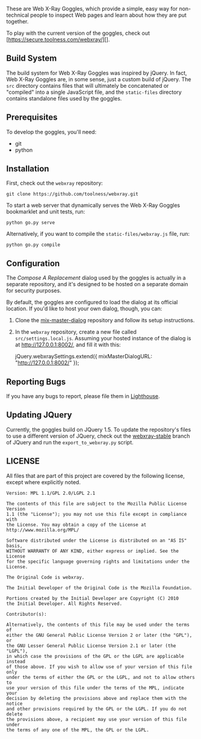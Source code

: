 These are Web X-Ray Goggles, which provide a simple, easy way for non-technical people to inspect Web pages and learn about how they are put together.

To play with the current version of the goggles, check out [https://secure.toolness.com/webxray/][].

## Build System

The build system for Web X-Ray Goggles was inspired by jQuery. In fact, Web X-Ray Goggles are, in some sense, just a custom build of jQuery. The `src` directory contains files that will ultimately be concatenated or "compiled" into a single JavaScript file, and the `static-files` directory contains standalone files used by the goggles.

## Prerequisites

To develop the goggles, you'll need:

* git
* python

## Installation

First, check out the `webxray` repository:

    git clone https://github.com/toolness/webxray.git

To start a web server that dynamically serves the Web X-Ray Goggles bookmarklet and unit tests, run:

    python go.py serve

Alternatively, if you want to compile the `static-files/webxray.js` file, run:

    python go.py compile

  [https://secure.toolness.com/webxray/]: https://secure.toolness.com/webxray/

## Configuration

The *Compose A Replacement* dialog used by the goggles is actually in a
separate repository, and it's designed to be hosted on a separate domain for
security purposes.

By default, the goggles are configured to load the dialog at its official
location. If you'd like to host your own dialog, though, you can:

  1. Clone the [mix-master-dialog][] repository and follow its setup
  instructions.

  2. In the `webxray` repository, create a new file called
  `src/settings.local.js`. Assuming your hosted instance of the dialog is at
  http://127.0.0.1:8002/, and fill it with this:

        jQuery.webxraySettings.extend({
          mixMasterDialogURL: "http://127.0.0.1:8002/"
        });

[mix-master-dialog]: https://github.com/hackasaurus/mix-master-dialog

## Reporting Bugs

If you have any bugs to report, please file them in [Lighthouse][].

  [Lighthouse]: http://hackasaurus.lighthouseapp.com/projects/66492-hackasaurus/

## Updating JQuery

Currently, the goggles build on JQuery 1.5. To update the repository's files to use a different version of JQuery, check out the [webxray-stable][] branch of JQuery and run the `export_to_webxray.py` script.

  [webxray-stable]: https://github.com/toolness/jquery/tree/webxray-stable

## LICENSE

All files that are part of this project are covered by the following
license, except where explicitly noted.

    Version: MPL 1.1/GPL 2.0/LGPL 2.1

    The contents of this file are subject to the Mozilla Public License Version
    1.1 (the "License"); you may not use this file except in compliance with
    the License. You may obtain a copy of the License at
    http://www.mozilla.org/MPL/

    Software distributed under the License is distributed on an "AS IS" basis,
    WITHOUT WARRANTY OF ANY KIND, either express or implied. See the License
    for the specific language governing rights and limitations under the
    License.

    The Original Code is webxray.

    The Initial Developer of the Original Code is the Mozilla Foundation.

    Portions created by the Initial Developer are Copyright (C) 2010
    the Initial Developer. All Rights Reserved.

    Contributor(s):

    Alternatively, the contents of this file may be used under the terms of
    either the GNU General Public License Version 2 or later (the "GPL"), or
    the GNU Lesser General Public License Version 2.1 or later (the "LGPL"),
    in which case the provisions of the GPL or the LGPL are applicable instead
    of those above. If you wish to allow use of your version of this file only
    under the terms of either the GPL or the LGPL, and not to allow others to
    use your version of this file under the terms of the MPL, indicate your
    decision by deleting the provisions above and replace them with the notice
    and other provisions required by the GPL or the LGPL. If you do not delete
    the provisions above, a recipient may use your version of this file under
    the terms of any one of the MPL, the GPL or the LGPL.
